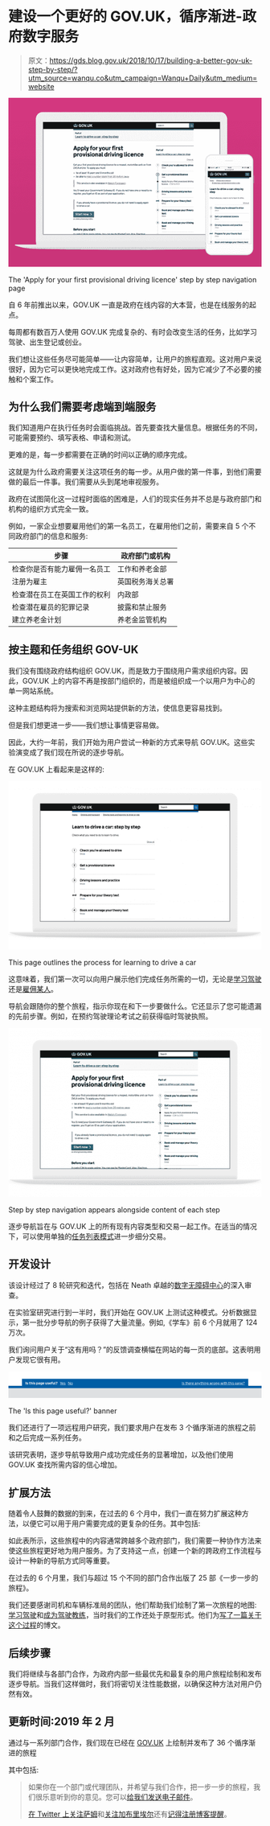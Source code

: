 # 建设一个更好的 GOV.UK，循序渐进-政府数字服务

> 原文：<https://gds.blog.gov.uk/2018/10/17/building-a-better-gov-uk-step-by-step/?utm_source=wanqu.co&utm_campaign=Wanqu+Daily&utm_medium=website>

![A screenshot of the Apply for your first provisional driving licence step by step page](img/95bbc42f8614b22d12f4744ab3ef5e2e.png)

The 'Apply for your first provisional driving licence' step by step navigation page



自 6 年前推出以来，GOV.UK 一直是政府在线内容的大本营，也是在线服务的起点。

每周都有数百万人使用 GOV.UK 完成复杂的、有时会改变生活的任务，比如学习驾驶、出生登记或创业。

我们想让这些任务尽可能简单——让内容简单，让用户的旅程直观。这对用户来说很好，因为它可以更快地完成工作。这对政府也有好处，因为它减少了不必要的接触和个案工作。

## 为什么我们需要考虑端到端服务

我们知道用户在执行任务时会面临挑战。首先要查找大量信息。根据任务的不同，可能需要预约、填写表格、申请和测试。

更难的是，每一步都需要在正确的时间以正确的顺序完成。

这就是为什么政府需要关注这项任务的每一步。从用户做的第一件事，到他们需要做的最后一件事。我们需要从头到尾地审视服务。

政府在试图简化这一过程时面临的困难是，人们的现实任务并不总是与政府部门和机构的组织方式完全一致。

例如，一家企业想要雇用他们的第一名员工，在雇用他们之前，需要来自 5 个不同政府部门的信息和服务:

| **步骤** | **政府部门或机构** |
| --- | --- |
| 检查你是否有能力雇佣一名员工 | 工作和养老金部 |
| 注册为雇主 | 英国税务海关总署 |
| 检查潜在员工在英国工作的权利 | 内政部 |
| 检查潜在雇员的犯罪记录 | 披露和禁止服务 |
| 建立养老金计划 | 养老金监管机构 |

## 按主题和任务组织 GOV-UK

我们没有围绕政府结构组织 GOV.UK，而是致力于围绕用户需求组织内容。因此，GOV.UK 上的内容不再是按部门组织的，而是被组织成一个以用户为中心的单一网站系统。

这种主题结构将为搜索和浏览网站提供新的方法，使信息更容易找到。

但是我们想更进一步——我们想让事情更容易做。

因此，大约一年前，我们开始为用户尝试一种新的方式来导航 GOV.UK。这些实验演变成了我们现在所说的逐步导航。

在 GOV.UK 上看起来是这样的:

![A screenshot of the 'Learn to drive a car' step by step page](img/2457ae20f8d902690c227e8daf66bbaf.png)

This page outlines the process for learning to drive a car



这意味着，我们第一次可以向用户展示他们完成任务所需的一切，无论是[学习驾驶](https://www.gov.uk/learn-to-drive-a-car)还是[雇佣某人](https://www.gov.uk/employ-someone)。

导航会跟随你的整个旅程，指示你现在和下一步要做什么。它还显示了您可能遗漏的先前步骤。例如，在预约驾驶理论考试之前获得临时驾驶执照。

![A screenshot of the 'Apply for your first provisional driving licence' step by step page](img/37f719b247bc7ac05ba268a320ebe6e3.png)

Step by step navigation appears alongside content of each step



逐步导航旨在与 GOV.UK 上的所有现有内容类型和交易一起工作。在适当的情况下，可以使用单独的[任务列表模式](https://design-system.service.gov.uk/patterns/task-list-pages/)进一步细分交易。

## 开发设计

该设计经过了 8 轮研究和迭代，包括在 Neath 卓越的[数字无障碍中心](http://digitalaccessibilitycentre.org/)的深入审查。

在实验室研究进行到一半时，我们开始在 GOV.UK 上测试这种模式。分析数据显示，第一批分步导航的例子获得了大量流量。例如,《学车》前 6 个月就用了 124 万次。

我们询问用户关于“这有用吗？”的反馈调查横幅在网站的每一页的底部。这表明用户发现它很有用。

![A screenshot of the 'Is this page useful?' banner](img/7ec1b2f6aa047ff6e08359c639b9ce34.png)

The 'Is this page useful?' banner



我们还进行了一项远程用户研究，我们要求用户在发布 3 个循序渐进的旅程之前和之后完成一系列任务。

该研究表明，逐步导航导致用户成功完成任务的显著增加，以及他们使用 GOV.UK 查找所需内容的信心增加。

## 扩展方法

随着令人鼓舞的数据的到来，在过去的 6 个月中，我们一直在努力扩展这种方法，以便它可以用于用户需要完成的更复杂的任务。其中包括:

如此表所示，这些旅程中的内容通常跨越多个政府部门，我们需要一种协作方法来使这些旅程更好地为用户服务。为了支持这一点，创建一个新的跨政府工作流程与设计一种新的导航方式同等重要。

在过去的 6 个月里，我们与超过 15 个不同的部门合作出版了 25 部《一步一步的旅程》。

我们还要感谢司机和车辆标准局的团队，他们帮助我们绘制了第一次旅程的地图:[学习驾驶](https://www.gov.uk/learn-to-drive-a-car)和[成为驾驶教练](https://www.gov.uk/become-car-driving-instructor)，当时我们的工作还处于原型形式。他们为[写了一篇关于这个过程](https://dvsadigital.blog.gov.uk/2018/05/09/building-a-smoother-road-to-becoming-a-driving-instructor/)的博文。

## 后续步骤

我们将继续与各部门合作，为政府内部一些最优先和最复杂的用户旅程绘制和发布逐步导航。当我们这样做时，我们将密切关注性能数据，以确保这种方法对用户仍然有效。

## 更新时间:2019 年 2 月

通过与一系列部门合作，我们现在已经在 [GOV.UK](https://www.gov.uk/) 上绘制并发布了 36 个循序渐进的旅程

其中包括:

> 如果你在一个部门或代理团队，并希望与我们合作，把一步一步的旅程，我们很乐意听到你的意见。您可以[给我们发送电子邮件](mailto:modelling-services@digital.cabinet-office.gov.uk)。
> 
> [在 Twitter 上关注萨姆](https://twitter.com/samdub?lang=en)和[关注加布里埃尔](https://twitter.com/gabytheresa)还有[记得注册博客提醒](https://gds.blog.gov.uk/subscribe/)。